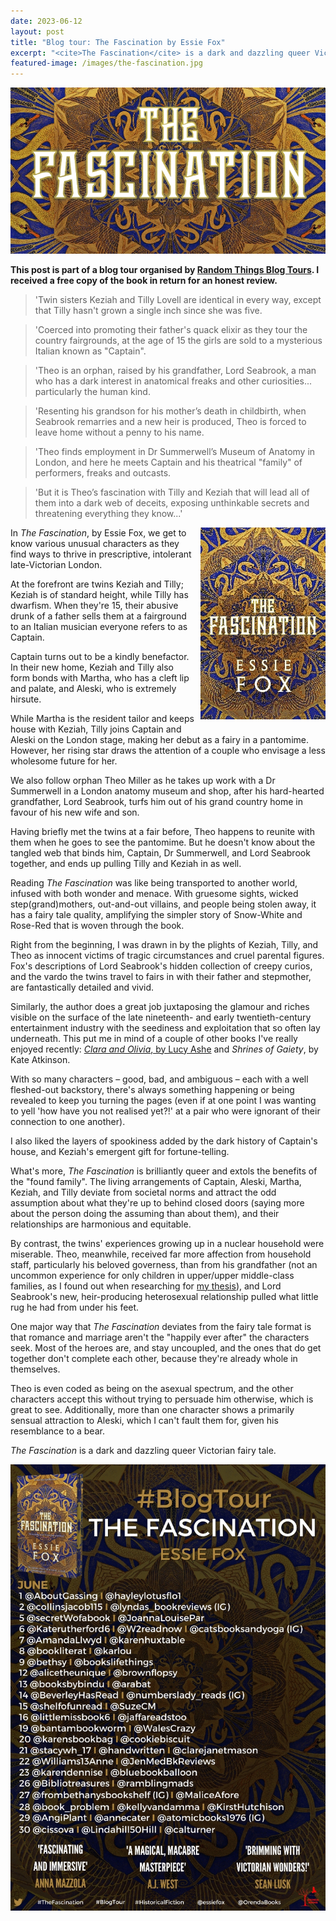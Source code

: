 ```yaml
---
date: 2023-06-12
layout: post
title: "Blog tour: The Fascination by Essie Fox"
excerpt: "<cite>The Fascination</cite> is a dark and dazzling queer Victorian fairy tale."
featured-image: /images/the-fascination.jpg
---
```


![The Fascination](/images/the-fascination.jpg)

**This post is part of a blog tour organised by [Random Things Blog Tours](http://randomthingsthroughmyletterbox.blogspot.com/p/services-to-publishers-authors-blog.html). I received a free copy of the book in return for an honest review.**

> 'Twin sisters Keziah and Tilly Lovell are identical in every way, except that Tilly hasn't grown a single inch since she was five.

> 'Coerced into promoting their father's quack elixir as they tour the country fairgrounds, at the age of 15 the girls are sold to a mysterious Italian known as 
"Captain".

> 'Theo is an orphan, raised by his grandfather, Lord Seabrook, a man who has a dark interest in anatomical freaks and other curiosities... particularly the human kind.

> 'Resenting his grandson for his mother’s death in childbirth, when Seabrook remarries and a new heir is produced, Theo is forced to leave home without a penny to his name.

> 'Theo finds employment in Dr Summerwell’s Museum of Anatomy in London, and here he meets Captain and his theatrical "family" of performers, freaks and outcasts.

> 'But it is Theo’s fascination with Tilly and Keziah that will lead all of them into a dark web of deceits, exposing unthinkable secrets and threatening everything they know...'

<img src="/images/the-fascination-200.jpg" alt="The Fascination" style="float: right; margin-bottom: 10px; margin-left: 10px;">

In <cite>The Fascination</cite>, by Essie Fox, we get to know various unusual characters as they find ways to thrive in prescriptive, intolerant late-Victorian London.

At the forefront are twins Keziah and Tilly; Keziah is of standard height, while Tilly has dwarfism. When they're 15, their abusive drunk of a father sells them at a fairground to an Italian musician everyone refers to as Captain.

Captain turns out to be a kindly benefactor. In their new home, Keziah and Tilly also form bonds with Martha, who has a cleft lip and palate, and Aleski, who is extremely hirsute.

While Martha is the resident tailor and keeps house with Keziah, Tilly joins Captain and Aleski on the London stage, making her debut as a fairy in a pantomime. However, her rising star draws the attention of a couple who envisage a less wholesome future for her.

We also follow orphan Theo Miller as he takes up work with a Dr Summerwell in a London anatomy museum and shop, after his hard-hearted grandfather, Lord Seabrook, turfs him out of his grand country home in favour of his new wife and son.

Having briefly met the twins at a fair before, Theo happens to reunite with them when he goes to see the pantomime. But he doesn't know about the tangled web that binds him, Captain, Dr Summerwell, and Lord Seabrook together, and ends up pulling Tilly and Keziah in as well.

Reading <cite>The Fascination</cite> was like being transported to another world, infused with both wonder and menace. With gruesome sights, wicked step(grand)mothers, out-and-out villains, and people being stolen away, it has a fairy tale quality, amplifying the simpler story of Snow-White and Rose-Red that is woven through the book.

Right from the beginning, I was drawn in by the plights of Keziah, Tilly, and Theo as innocent victims of tragic circumstances and cruel parental figures. Fox's descriptions of Lord Seabrook's hidden collection of creepy curios, and the vardo the twins travel to fairs in with their father and stepmother, are fantastically detailed and vivid.

Similarly, the author does a great job juxtaposing the glamour and riches visible on the surface of the late nineteenth- and early twentieth-century entertainment industry with the seediness and exploitation that so often lay underneath. This put me in mind of a couple of other books I've really enjoyed recently: [<cite>Clara and Olivia</cite>, by Lucy Ashe](/blog-tour-clara-and-olivia/) and <cite>Shrines of Gaiety</cite>, by Kate Atkinson.

With so many characters &ndash; good, bad, and ambiguous &ndash; each with a well fleshed-out backstory, there's always something happening or being revealed to keep you turning the pages (even if at one point I was wanting to yell 'how have you not realised yet?!' at a pair who were ignorant of their connection to one another).

I also liked the layers of spookiness added by the dark history of Captain's house, and Keziah's emergent gift for fortune-telling.

What's more, <cite>The Fascination</cite> is brilliantly queer and extols the benefits of the "found family". The living arrangements of Captain, Aleski, Martha, Keziah, and Tilly deviate from societal norms and attract the odd assumption about what they're up to behind closed doors (saying more about the person doing the assuming than about them), and their relationships are harmonious and equitable.

By contrast, the twins' experiences growing up in a nuclear household were miserable. Theo, meanwhile, received far more affection from household staff, particularly his beloved governess, than from his grandfather (not an uncommon experience for only children in upper/upper middle-class families, as I found out when researching for [my thesis](https://repository.essex.ac.uk/22943/)), and Lord Seabrook's new, heir-producing heterosexual relationship pulled what little rug he had from under his feet.

One major way that <cite>The Fascination</cite> deviates from the fairy tale format is that romance and marriage aren't the "happily ever after" the characters seek. Most of the heroes are, and stay uncoupled, and the ones that do get together don't complete each other, because they're already whole in themselves.

Theo is even coded as being on the asexual spectrum, and the other characters accept this without trying to persuade him otherwise, which is great to see. Additionally, more than one character shows a primarily sensual attraction to Aleski, which I can't fault them for, given his resemblance to a bear.

<cite>The Fascination</cite> is a dark and dazzling queer Victorian fairy tale.

![The Fascination blog tour banner](/images/the-fascination-banner.jpg)
